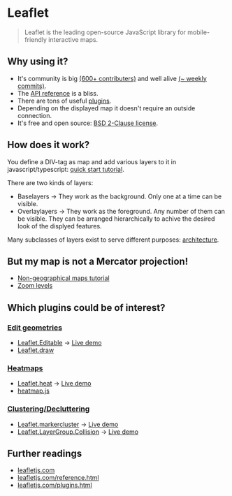 # Leaflet

> Leaflet is the leading open-source JavaScript library for mobile-friendly interactive maps.

## Why using it?

* It's community is big [(600+ contributers)](https://github.com/Leaflet/Leaflet/graphs/contributors) and well alive [(~ weekly commits)](https://github.com/Leaflet/Leaflet/pulse).
* The [API reference](https://leafletjs.com/reference) is a bliss.
* There are tons of useful [plugins](https://leafletjs.com/plugins.html).
* Depending on the displayed map it doesn't require an outside connection.
* It's free and open source: [BSD 2-Clause license](https://github.com/Leaflet/Leaflet/blob/master/LICENSE).

## How does it work?

You define a DIV-tag as map and add various layers to it in javascript/typescript: [quick start tutorial](https://leafletjs.com/examples/quick-start/).

There are two kinds of layers:
* Baselayers -> They work as the background. Only one at a time can be visible.
* Overlaylayers -> They work as the foreground. Any number of them can be visible. They can be arranged hierarchically to achive the desired look of the displyed features.

Many subclasses of layers exist to serve different purposes: [architecture](https://leafletjs.com/examples/extending/extending-1-classes.html).

## But my map is not a Mercator projection!

* [Non-geographical maps tutorial](https://leafletjs.com/examples/crs-simple/crs-simple.html)
* [Zoom levels](https://leafletjs.com/examples/zoom-levels/)

## Which plugins could be of interest?

### [Edit geometries](https://leafletjs.com/plugins.html#edit-geometries)

* [Leaflet.Editable](https://github.com/Leaflet/Leaflet.Editable) -> [Live demo](http://leaflet.github.io/Leaflet.Editable/example/index.html)
* [Leaflet.draw](https://github.com/Leaflet/Leaflet.draw)

### [Heatmaps](https://leafletjs.com/plugins.html#heatmaps)

* [Leaflet.heat](https://github.com/Leaflet/Leaflet.heat) -> [Live demo](http://leaflet.github.io/Leaflet.heat/demo/)
* [heatmap.js](https://www.patrick-wied.at/static/heatmapjs/example-heatmap-leaflet.html)

### [Clustering/Decluttering](https://leafletjs.com/plugins.html#clusteringdecluttering)

* [Leaflet.markercluster](https://github.com/Leaflet/Leaflet.markercluster) -> [Live demo](https://leaflet.github.io/Leaflet.markercluster/example/marker-clustering-realworld.388.html)
* [Leaflet.LayerGroup.Collision](https://github.com/MazeMap/Leaflet.LayerGroup.Collision) -> [Live demo](http://mazemap.github.io/Leaflet.LayerGroup.Collision/demo/demo.html)


## Further readings

* [leafletjs.com](https://leafletjs.com/)
* [leafletjs.com/reference.html](https://leafletjs.com/reference.html)
* [leafletjs.com/plugins.html](https://leafletjs.com/plugins.html)